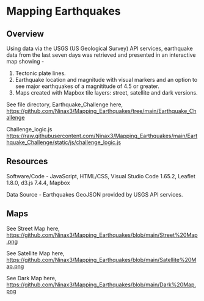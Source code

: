 # Mapping Earthquakes

## Overview 
Using data via the USGS (US Geological Survey) API services, earthquake data from the last seven days was retrieved and presented in an interactive map showing -
1) Tectonic plate lines.
2) Earthquake location and magnitude with visual markers and an option to see major earthquakes of a magnititude of 4.5 or greater. 
3) Maps created with Mapbox tile layers: street, satellite and dark versions.

See file directory, Earthquake_Challenge here, https://github.com/Ninax3/Mapping_Earthquakes/tree/main/Earthquake_Challenge

Challenge_logic.js 
https://raw.githubusercontent.com/Ninax3/Mapping_Earthquakes/main/Earthquake_Challenge/static/js/challenge_logic.js

## Resources 

Software/Code - JavaScript, HTML/CSS, Visual Studio Code 1.65.2, Leaflet 1.8.0, d3.js 7.4.4, Mapbox 

Data Source - Earthquakes GeoJSON provided by USGS API services. 

## Maps

See Street Map here, https://github.com/Ninax3/Mapping_Earthquakes/blob/main/Street%20Map.png

See Satellite Map here, https://github.com/Ninax3/Mapping_Earthquakes/blob/main/Satellite%20Map.png

See Dark Map here, https://github.com/Ninax3/Mapping_Earthquakes/blob/main/Dark%20Map.png

